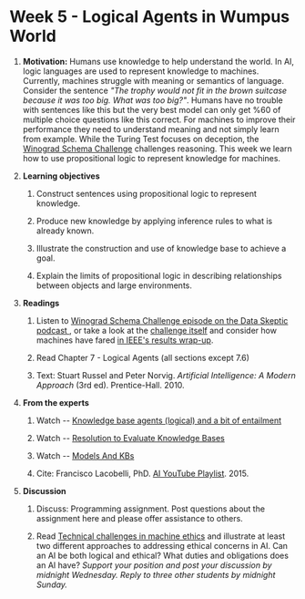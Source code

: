 # Week 5 - Logical Agents in Wumpus World

1. **Motivation:**  Humans use knowledge to help understand the world.  In AI, logic languages are used to represent knowledge to machines.  Currently, machines struggle with meaning or semantics of language.  Consider the sentence _"The trophy would not fit in the brown suitcase because it was too big. What was too big?"_.  Humans have no trouble with sentences like this but the very best model can only get %60 of multiple choice questions like this correct.  For machines to improve their performance they need to understand meaning and not simply learn from example.  While the Turing Test focuses on deception, the [Winograd Schema Challenge](http://commonsensereasoning.org/winograd.html) challenges reasoning.  This week we learn how to use propositional logic to represent knowledge for machines.

1. **Learning objectives**

    1. Construct sentences using propositional logic to represent knowledge.

    1. Produce new knowledge by applying inference rules to what is already known.

    1. Illustrate the construction and use of knowledge base to achieve a goal.

    1. Explain the limits of propositional logic in describing relationships between objects and large environments.

1. **Readings**

    1. Listen to [Winograd Schema Challenge episode on the Data Skeptic podcast
    ](https://dataskeptic.com/blog/episodes/2018/winograd-schema-challenge), or take a look at the [challenge itself](http://commonsensereasoning.org/winograd.html) and consider how machines have fared [in IEEE's results wrap-up](https://spectrum.ieee.org/automaton/robotics/artificial-intelligence/winograd-schema-challenge-results-ai-common-sense-still-a-problem-for-now).

    1. Read Chapter 7 - Logical Agents (all sections except 7.6)

    1. Text: Stuart Russel and Peter Norvig. _Artificial Intelligence: A Modern Approach_ (3rd ed). Prentice-Hall. 2010.

1. **From the experts**

    1. Watch -- [Knowledge base agents (logical) and a bit of entailment](https://youtu.be/zOCTxedhf_c)

    1. Watch -- [Resolution to Evaluate Knowledge Bases](https://youtu.be/rfjSH-RA8So)

    1. Watch -- [Models And KBs](https://youtu.be/C0Lcjke494w)

    1. Cite: Francisco Lacobelli, PhD. [AI YouTube Playlist](https://www.youtube.com/playlist?list=PLjTSKEJpqIeDrUYF7DKspT2r9H38vg5dC). 2015.

1. **Discussion**

    1. Discuss:  Programming assignment. Post questions about the assignment here and please offer assistance to others.

    1. Read [Technical challenges in machine ethics](http://robohub.org/technical-challenges-in-machine-ethics/) and illustrate at least two different approaches to addressing ethical concerns in AI.  Can an AI be both logical and ethical?  What duties and obligations does an AI have?  _Support your position and post your discussion by midnight Wednesday.  Reply to three other students by midnight Sunday._
